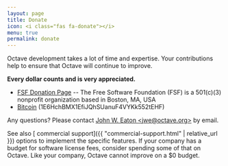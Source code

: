 ```yaml
---
layout: page
title: Donate
icon: <i class="fas fa-donate"></i>
menu: true
permalink: donate
---
```


Octave development takes a lot of time and expertise.
Your contributions help to ensure that Octave will continue to improve.

**Every dollar counts and is very appreciated.**

- [FSF Donation Page](https://crm.fsf.org/civicrm/contribute/transact?reset=1&id=10)
  -- The Free Software Foundation (FSF) is a 501(c)(3) nonprofit organization based in Boston, MA, USA
- [<i class="fab fa-bitcoin"></i> Bitcoin](bitcoin:1E6HchBMX1EfiJQhSUanuF4VYKk552tEHF)
  (1E6HchBMX1EfiJQhSUanuF4VYKk552tEHF)

Any questions?
Please contact [John W. Eaton &lt;jwe@octave.org&gt;](mailto:jwe@octave.org)
by email.

See also
[<i class="fas fa-comment-dollar"></i> commercial support]({{ "commercial-support.html" | relative_url }})
options to implement the specific features.
If your company has a budget for software license fees,
consider spending some of that on Octave.
Like your company, Octave cannot improve on a $0 budget.
